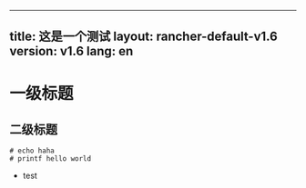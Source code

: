 
---
title: 这是一个测试
layout: rancher-default-v1.6
version: v1.6
lang: en
---

# 一级标题
## 二级标题
```
# echo haha
# printf hello world
```

* test




